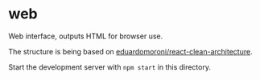 # web

Web interface, outputs HTML for browser use.

The structure is being based on [eduardomoroni/react-clean-architecture](https://github.com/eduardomoroni/react-clean-architecture).

Start the development server with `npm start` in this directory.